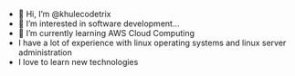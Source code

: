 - 👋 Hi, I’m @khulecodetrix
- 👀 I’m interested in software development...
- 🌱 I’m currently learning AWS Cloud Computing
- I have a lot of experience with linux operating systems and linux server administration
- I love to learn new technologies
